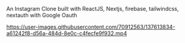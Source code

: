 An Instagram Clone built with ReactJS, Nextjs, firebase, tailwindcss, nextauth with Google Oauth





https://user-images.githubusercontent.com/70912563/137613834-a61242f8-d56a-484d-8e0c-c4fecfe9f932.mp4

